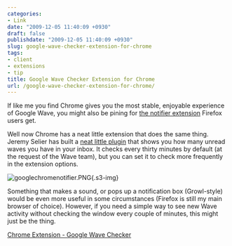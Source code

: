 ```yaml
---
categories:
- Link
date: "2009-12-05 11:40:09 +0930"
draft: false
publishdate: "2009-12-05 11:40:09 +0930"
slug: google-wave-checker-extension-for-chrome
tags:
- client
- extensions
- tip
title: Google Wave Checker Extension for Chrome
url: /google-wave-checker-extension-for-chrome/
---
```

If like me you find Chrome gives you the most stable, enjoyable
experience of Google Wave, you might also be pining for [the notifier
extension](https://addons.mozilla.org/en-US/firefox/addon/14973) Firefox
users get.

Well now Chrome has a neat little extension that does the same thing.
Jeremy Selier has built a [neat little
plugin](http://www.jeremyselier.com/entry/chrome-extension-google-wave-checker)
that shows you how many unread waves you have in your inbox. It checks
every thirty minutes by default (at the request of the Wave team), but
you can set it to check more frequently in the extension options.

![googlechromenotifier.PNG](https://turbo.geekorium.com.au/images/googlechromenotifier.PNG){.s3-img}

Something that makes a sound, or pops up a notification box
(Growl-style) would be even more useful in some circumstances (Firefox
is still my main browser of choice). However, if you need a simple way
to see new Wave activity without checking the window every couple of
minutes, this might just be the thing.

[Chrome Extension - Google Wave
Checker](http://www.jeremyselier.com/entry/chrome-extension-google-wave-checker)